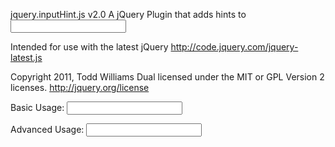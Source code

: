 jquery.inputHint.js v2.0
  A jQuery Plugin that adds hints to <input type="text" title="Hint goes here" />

 Intended for use with the latest jQuery
  http://code.jquery.com/jquery-latest.js

 Copyright 2011, Todd Williams
 Dual licensed under the MIT or GPL Version 2 licenses.
  http://jquery.org/license

 Basic Usage:
    <script type="text/javascript" src="https://ajax.googleapis.com/ajax/libs/jqueryui/1.8.11/jquery-ui.min.js"></script>
    <script type="text/javascript" src="js/jquery.inputHint.js"></script>
    <script type="text/javascript">
      $(document).ready(function () { $(".text").inputHint(); });
    </script>
    <input name="name" class="text" type="text" title="Enter Name" />
 
 Advanced Usage:
    <script type="text/javascript" src="https://ajax.googleapis.com/ajax/libs/jqueryui/1.8.11/jquery-ui.min.js"></script>
    <script type="text/javascript" src="https://ajax.googleapis.com/ajax/libs/jqueryui/1.8.11/jquery-ui.min.js"></script>
    <script type="text/javascript" src="js/jquery.inputHint.js"></script>
    <script type="text/javascript">
	    $(document).ready(function () {
	      $(".text").inputHint({
	        fadeOutSpeed: 200,
	        fontFamily: 'Helvetica, Arial, sans-serif',
	        fontSize: '12px',
	        hintColor: '#888',
	        padding: '4px',
					effect: 'puff'
	      });
	    });
    </script>
    <input name="name" class="text" type="text" title="Enter Name" />